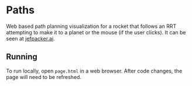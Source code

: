 # Paths
Web based path planning visualization for a rocket that follows an RRT attempting to make it to a planet or the mouse (if the user clicks). It can be seen at [jefpacker.ai](https://www.jefpacker.ai/).

## Running
To run locally, open `page.html` in a web browser. After code changes, the page will need to be refreshed.
